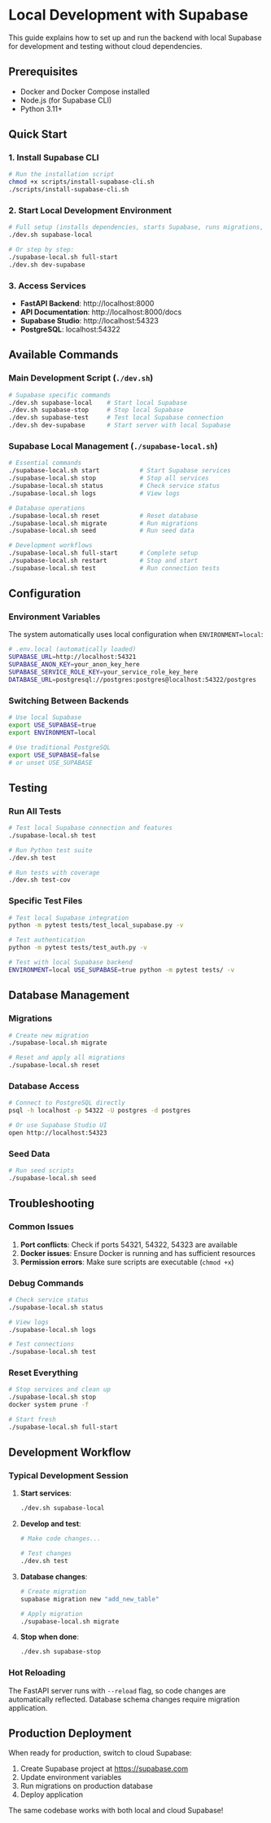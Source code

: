 # Local Development with Supabase

This guide explains how to set up and run the backend with local Supabase for development and testing without cloud dependencies.

## Prerequisites

- Docker and Docker Compose installed
- Node.js (for Supabase CLI)
- Python 3.11+

## Quick Start

### 1. Install Supabase CLI

```bash
# Run the installation script
chmod +x scripts/install-supabase-cli.sh
./scripts/install-supabase-cli.sh
```

### 2. Start Local Development Environment

```bash
# Full setup (installs dependencies, starts Supabase, runs migrations, starts server)
./dev.sh supabase-local

# Or step by step:
./supabase-local.sh full-start
./dev.sh dev-supabase
```

### 3. Access Services

- **FastAPI Backend**: http://localhost:8000
- **API Documentation**: http://localhost:8000/docs
- **Supabase Studio**: http://localhost:54323
- **PostgreSQL**: localhost:54322

## Available Commands

### Main Development Script (`./dev.sh`)

```bash
# Supabase specific commands
./dev.sh supabase-local    # Start local Supabase
./dev.sh supabase-stop     # Stop local Supabase
./dev.sh supabase-test     # Test local Supabase connection
./dev.sh dev-supabase      # Start server with local Supabase
```

### Supabase Local Management (`./supabase-local.sh`)

```bash
# Essential commands
./supabase-local.sh start           # Start Supabase services
./supabase-local.sh stop            # Stop all services
./supabase-local.sh status          # Check service status
./supabase-local.sh logs            # View logs

# Database operations
./supabase-local.sh reset           # Reset database
./supabase-local.sh migrate         # Run migrations
./supabase-local.sh seed            # Run seed data

# Development workflows
./supabase-local.sh full-start      # Complete setup
./supabase-local.sh restart         # Stop and start
./supabase-local.sh test            # Run connection tests
```

## Configuration

### Environment Variables

The system automatically uses local configuration when `ENVIRONMENT=local`:

```bash
# .env.local (automatically loaded)
SUPABASE_URL=http://localhost:54321
SUPABASE_ANON_KEY=your_anon_key_here
SUPABASE_SERVICE_ROLE_KEY=your_service_role_key_here
DATABASE_URL=postgresql://postgres:postgres@localhost:54322/postgres
```

### Switching Between Backends

```bash
# Use local Supabase
export USE_SUPABASE=true
export ENVIRONMENT=local

# Use traditional PostgreSQL
export USE_SUPABASE=false
# or unset USE_SUPABASE
```

## Testing

### Run All Tests

```bash
# Test local Supabase connection and features
./supabase-local.sh test

# Run Python test suite
./dev.sh test

# Run tests with coverage
./dev.sh test-cov
```

### Specific Test Files

```bash
# Test local Supabase integration
python -m pytest tests/test_local_supabase.py -v

# Test authentication
python -m pytest tests/test_auth.py -v

# Test with local Supabase backend
ENVIRONMENT=local USE_SUPABASE=true python -m pytest tests/ -v
```

## Database Management

### Migrations

```bash
# Create new migration
./supabase-local.sh migrate

# Reset and apply all migrations
./supabase-local.sh reset
```

### Database Access

```bash
# Connect to PostgreSQL directly
psql -h localhost -p 54322 -U postgres -d postgres

# Or use Supabase Studio UI
open http://localhost:54323
```

### Seed Data

```bash
# Run seed scripts
./supabase-local.sh seed
```

## Troubleshooting

### Common Issues

1. **Port conflicts**: Check if ports 54321, 54322, 54323 are available
2. **Docker issues**: Ensure Docker is running and has sufficient resources
3. **Permission errors**: Make sure scripts are executable (`chmod +x`)

### Debug Commands

```bash
# Check service status
./supabase-local.sh status

# View logs
./supabase-local.sh logs

# Test connections
./supabase-local.sh test
```

### Reset Everything

```bash
# Stop services and clean up
./supabase-local.sh stop
docker system prune -f

# Start fresh
./supabase-local.sh full-start
```

## Development Workflow

### Typical Development Session

1. **Start services**:

   ```bash
   ./dev.sh supabase-local
   ```

2. **Develop and test**:

   ```bash
   # Make code changes...

   # Test changes
   ./dev.sh test
   ```

3. **Database changes**:

   ```bash
   # Create migration
   supabase migration new "add_new_table"

   # Apply migration
   ./supabase-local.sh migrate
   ```

4. **Stop when done**:
   ```bash
   ./dev.sh supabase-stop
   ```

### Hot Reloading

The FastAPI server runs with `--reload` flag, so code changes are automatically reflected. Database schema changes require migration application.

## Production Deployment

When ready for production, switch to cloud Supabase:

1. Create Supabase project at https://supabase.com
2. Update environment variables
3. Run migrations on production database
4. Deploy application

The same codebase works with both local and cloud Supabase!
